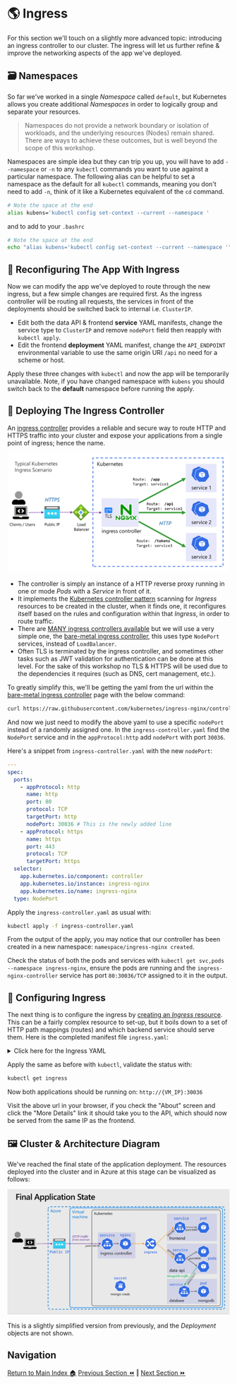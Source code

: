 # 🌎 Ingress

For this section we'll touch on a slightly more advanced topic: introducing an ingress controller to our cluster.
The ingress will let us further refine & improve the networking aspects of the app we've deployed.

## 🗃️ Namespaces

So far we've worked in a single _Namespace_ called `default`, but Kubernetes allows you create additional _Namespaces_ in order to logically group and separate your resources.

>  Namespaces do not provide a network boundary or isolation of workloads, and the underlying resources (Nodes) remain shared.
> There are ways to achieve these outcomes, but is well beyond the scope of this workshop.

Namespaces are simple idea but they can trip you up, you will have to add `--namespace` or `-n` to any `kubectl` commands you want to use against a particular namespace.
The following alias can be helpful to set a namespace as the default for all `kubectl` commands, meaning you don't need to add `-n`, think of it like a Kubernetes equivalent of the `cd` command.

```bash
# Note the space at the end
alias kubens='kubectl config set-context --current --namespace '
```

and to add to your `.bashrc`

```bash
# Note the space at the end
echo "alias kubens='kubectl config set-context --current --namespace '" >> ~/.bashrc
```

## 🔀 Reconfiguring The App With Ingress

Now we can modify the app we've deployed to route through the new ingress, but a few simple changes are required first.
As the ingress controller will be routing all requests, the services in front of the deployments should be switched back to internal i.e. `ClusterIP`.

- Edit both the data API & frontend **service** YAML manifests, change the service type to `ClusterIP`
  and remove `nodePort` field then reapply with `kubectl apply`.
- Edit the frontend **deployment** YAML manifest, change the `API_ENDPOINT` environmental variable to
  use the same origin URI `/api` no need for a scheme or host.

Apply these three changes with `kubectl` and now the app will be temporarily unavailable. Note, if you have changed namespace with `kubens` you should switch back to the **default** namespace before running the apply.

## 🚀 Deploying The Ingress Controller

An [ingress controller](https://kubernetes.io/docs/concepts/services-networking/ingress-controllers/) provides a reliable and secure way to route HTTP and HTTPS traffic into your cluster and expose your applications from a single point of ingress; hence the name.

![Ingress controller diagram showing routing of traffic to backend services](./kuberntes-ingress.png)

- The controller is simply an instance of a HTTP reverse proxy running in one or mode _Pods_ with a _Service_ in front of it.
- It implements the [Kubernetes controller pattern](https://kubernetes.io/docs/concepts/architecture/controller/#controller-pattern)
  scanning for _Ingress_ resources to be created in the cluster, when it finds one, it reconfigures itself based on the rules and configuration within that _Ingress_, in order to route traffic.
- There are [MANY ingress controllers available](https://kubernetes.io/docs/concepts/services-networking/ingress-controllers/#additional-controllers)
  but we will use a very simple one, the [bare-metal ingress controller](https://kubernetes.github.io/ingress-nginx/deploy/#bare-metal-clusters), this uses type `NodePort` services, instead of `LoadBalancer`.
- Often TLS is terminated by the ingress controller, and sometimes other tasks such as JWT validation for authentication can be done at this level.
  For the sake of this workshop no TLS & HTTPS will be used due to the dependencies it requires (such as DNS, cert management, etc.).

To greatly simplify this, we'll be getting the yaml from the url within the [bare-metal ingress controller](https://kubernetes.github.io/ingress-nginx/deploy/#bare-metal-clusters) page with the below command:

```sh
curl https://raw.githubusercontent.com/kubernetes/ingress-nginx/controller-v1.3.0/deploy/static/provider/baremetal/deploy.yaml -o ingress-controller.yaml
```

And now we just need to modify the above yaml to use a specific `nodePort` instead of a randomly assigned one.
In the `ingress-controller.yaml` find the `NodePort` service and in the `appProtocol:http` add `nodePort` with port `30036`.

Here's a snippet from `ingress-controller.yaml` with the new `nodePort`:

```yaml
---
spec:
  ports:
    - appProtocol: http
      name: http
      port: 80
      protocol: TCP
      targetPort: http
      nodePort: 30036 # This is the newly added line
    - appProtocol: https
      name: https
      port: 443
      protocol: TCP
      targetPort: https
  selector:
    app.kubernetes.io/component: controller
    app.kubernetes.io/instance: ingress-nginx
    app.kubernetes.io/name: ingress-nginx
  type: NodePort
```

Apply the `ingress-controller.yaml` as usual with:

```sh
kubectl apply -f ingress-controller.yaml
```

From the output of the apply, you may notice that our controller has been created in a new namespace: `namespace/ingress-nginx created`.

Check the status of both the pods and services with `kubectl get svc,pods --namespace ingress-nginx`,
ensure the pods are running and the `ingress-nginx-controller` service has port `80:30036/TCP` assigned to it in the output.

## 🔀 Configuring Ingress

The next thing is to configure the ingress by [creating an _Ingress_ resource](https://kubernetes.io/docs/concepts/services-networking/ingress/).
This can be a fairly complex resource to set-up, but it boils down to a set of HTTP path mappings (routes) and which backend service should serve them.
Here is the completed manifest file `ingress.yaml`:

<details>
<summary>Click here for the Ingress YAML</summary>

```yaml
apiVersion: networking.k8s.io/v1
kind: Ingress

metadata:
  name: my-app
  labels:
    name: my-app

spec:
  # Important we leave this blank, as we don't have DNS configured
  # Blank means these rules will match ALL HTTP requests hitting the controller IP
  host:
  # This is important and required since Kubernetes 1.22
  ingressClassName: nginx
  rules:
    - http:
        paths:
          # Routing for the frontend
          - pathType: Prefix
            path: "/"
            backend:
              service:
                name: frontend
                port:
                  number: 80

          # Routing for the API
          - pathType: Prefix
            path: "/api"
            backend:
              service:
                name: data-api
                port:
                  number: 80
```

</details>

Apply the same as before with `kubectl`, validate the status with:

```bash
kubectl get ingress
```

Now both applications should be running on: `http://{VM_IP}:30036`

Visit the above url in your browser, if you check the "About" screen and click the "More Details" link it should take you to the API, which should now be served from the same IP as the frontend.

## 🖼️ Cluster & Architecture Diagram

We've reached the final state of the application deployment.
The resources deployed into the cluster and in Azure at this stage can be visualized as follows:

![architecture diagram](./diagram.png)

This is a slightly simplified version from previously, and the _Deployment_ objects are not shown.

## Navigation

[Return to Main Index 🏠](../../)
[Previous Section ⏪](../07-improvements/) ‖ [Next Section ⏩](../09-extra-advanced/)
